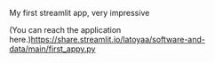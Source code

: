 My first streamlit app, very impressive

(You can reach the application here.)https://share.streamlit.io/latoyaa/software-and-data/main/first_appy.py

